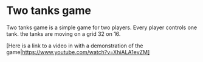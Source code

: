 # Two tanks game

Two tanks game is a simple game for two players.
Every player controls one tank.
the tanks are moving on a grid 32 on 16.

[Here is a link to a video in with a demonstration of the game|https://www.youtube.com/watch?v=XhiALA1evZM]
